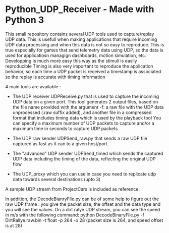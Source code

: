 # Python_UDP_Receiver - Made with Python 3 

This small repository contains several UDP tools used to capture/replay UDP data. This is usefull when making
applications that require incoming UDP data processing and when this data is not so easy to reproduce. This is true
especially for games that send telemetry data using UDP, so the data is used for applicatiosn managign dashboards,
motion simulation, etc. Developping is much more easy this way as the stimuli is easily reproducible
Timing is also very important to reproduce the application behavior, so each time a UDP packet is received a timestamp
is associated so the replay is accurate with timing information

4 main tools are available :
- The UDP receiver UDPReceive.py that is used to capture the incoming UDP data on a given port. This tool generates
 2 output files, based on the file name provided with the argument -f: a raw file with the UDP data unprocessed (.raw
 suffix added), and another file in a compressed format that includes timing data which is used by the playback tool
 You can specify a maximum number of UDP packets to capture and/or a maximum time in seconds to capture UDP packets

- The UDP raw sender UDPSend_raw.py that sends a raw UDP file captured as fast as it can to a given host/port.

- The "advanced" UDP sender UDPSend_timed which sends the captured UDP data including the timing of the data,
 reflecting the original UDP flow

- The UDP_proxy which you can use in case you need to replicate udp data towards several destinations (upto 3)

A sample UDP stream from ProjectCars is included as reference.

In addition, the DecodeBianryFile.py can be of some help to figure out the raw UDP frame : you give the packet size,
the offset and the data type and you will see the values. On a dirt ralye UDP stream, you can see the speed in m/s 
with the following command:
python DecodeBinaryFile.py -f DirtRallye.raw.bin -t float -p 264 -o 28
(packet size is 264, and speed offset is at 28)
